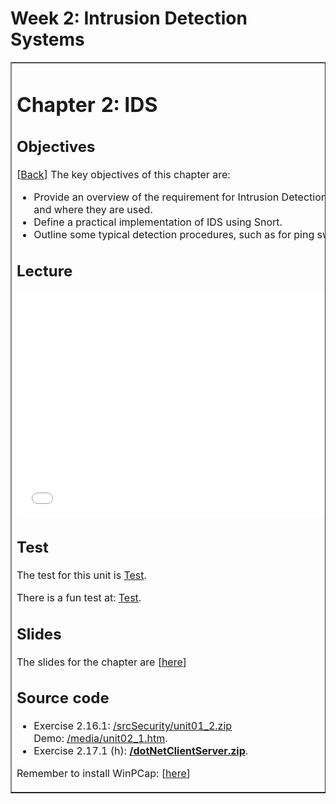 # Week 2: Intrusion Detection Systems

<table width="100%" border="1" cellpadding="0" cellspacing="0">
<tr><td>
<a href="http://www.amazon.com/Introduction-Security-Network-Forensics-Buchanan/dp/084933568X/ref=sr_1_1?ie=UTF8&qid=1308409776&sr=8-1" target="_blank"><img src="/content/book.jpg" align="right" alt="Book" class="has-border" /></a>
<h1 id="logo">Chapter 2: IDS</h1>
<h2>Objectives</h2>
<p>[<a href="javascript:history.go(-1)">Back</a>] The key objectives of this chapter are:</p>
<ul>
  <li>Provide  an overview of the requirement for Intrusion Detection Systems (IDSs), and  where they are used.</li>
  <li>Define  a practical implementation of IDS using Snort.</li>
  <li>Outline  some typical detection procedures, such as for ping sweeps.</li>
</ul>
<h2>Lecture</h2>
<p>
<iframe width="640" height="360" src="//www.youtube.com/embed/IguN0dFZ23I?rel=0" frameborder="0" allowfullscreen></iframe>
</p>
<h2>Test</h2>
<p>The test for this unit is <a href="/tests/tests?sortBy=sfc02">Test</a>.</p>
<p>There is a fun test at: <a href="/tests/fun?sortBy=sfc02">Test</a>.</p>
<h2>Slides</h2>
The slides for the chapter are [<a href="/unit02.pdf">here</a>]
<h2>Source code</h2>
<ul>
  <li>Exercise 2.16.1: <a href="/srcSecurity/unit01_2.zip">/srcSecurity/unit01_2.zip</a> <br>
    Demo: <a href="/media/unit02_1.htm">/media/unit02_1.htm</a>.</li>
  <li>Exercise 2.17.1 (h): <strong><a href="/dotNetClientServer.zip">/dotNetClientServer.zip</a></strong>. </li>
</ul>
<p>Remember to install WinPCap: [<a href="http://www.winpcap.org/install/default.htm">here</a>] </p>
</td></tr>
</table>
